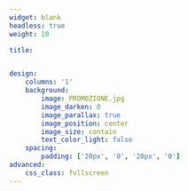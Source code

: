 ```yaml
---
widget: blank
headless: true
weight: 10

title: 


design:
    columns: '1'
    background:
        image: PROMOZIONE.jpg
        image_darken: 0
        image_parallax: true
        image_position: center
        image_size: contain
        text_color_light: false
    spacing:
        padding: ['20px', '0', '20px', '0']
advanced:
    css_class: fullscreen
---
```


<!--
<p align="center">
    <img src="PROMOZIONE.jpg" width="75%">
</p>
-->
